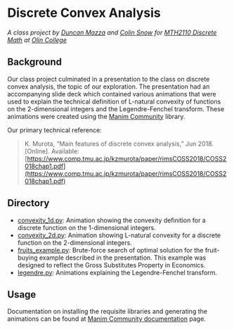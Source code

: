 # Discrete Convex Analysis
*A class project by [Duncan Mazza](https://github.com/duncanmazza) and [Colin Snow](https://github.com/colinmsnow) for [MTH2110 Discrete Math](https://olin.smartcatalogiq.com/en/2018-19/Catalog/Courses-Credits-Hours/MTH-Mathematics/2000/MTH2110) at [Olin College](https://olin.edu)*

## Background

Our class project culminated in a presentation to the class on discrete convex analysis, the topic of our exploration. The presentation had an accompanying slide deck which contained various animations that were used to explain the technical definition of L-natural convexity of functions on the 2-dimensional integers and the Legendre-Fenchel transform. These animations were created using the [Manim Community](https://github.com/ManimCommunity/manim) library.

Our primary technical reference:

> K.  Murota,  “Main  features  of  discrete  convex  analysis,”  Jun  2018.[Online].   Available: [https://www.comp.tmu.ac.jp/kzmurota/paper/rimsCOSS2018/COSS2018chap1.pdf](https://www.comp.tmu.ac.jp/kzmurota/paper/rimsCOSS2018/COSS2018chap1.pdf)

## Directory

- [convexity_1d.py](discrete/convexity_1d.py): Animation showing the convexity definition for a discrete function on the 1-dimensional integers.
- [convexity_2d.py](discrete/convexity_2d.py): Animation showing L-natural convexity for a discrete function on the 2-dimensional integers.
- [fruits_example.py](discrete/fruits_example.py): Brute-force search of optimal solution for the fruit-buying example described in the presentation. This example was designed to reflect the Gross Substitutes Property in Economics.
- [legendre.py](discrete/legendre.py): Animations explaining the Legendre-Fenchel transform.

## Usage

Documentation on installing the requisite libraries and generating the animations can be found at [Manim Community documentation](https://www.manim.community/) page.
